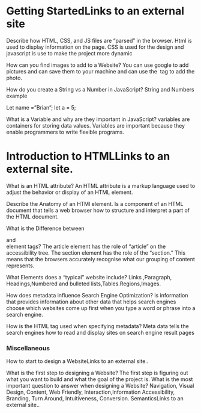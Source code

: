 # Getting StartedLinks to an external site

Describe how HTML, CSS, and JS files are “parsed” in the browser. Html is used to display information on the page. CSS is used for the design and javascript is use to make the project more dynamic

How can you find images to add to a Website? You can use google to add pictures and can save them to your machine and can use the <img> tag to add the photo.

How do you create a String vs a Number in JavaScript? String and Numbers example

Let name =”Brian”;        let a = 5;

 

What is a Variable and why are they important in JavaScript? variables are containers for storing data values. Variables are important because they enable programmers to write flexible programs. 

# Introduction to HTMLLinks to an external site.

What is an HTML attribute? An HTML attribute is a markup language used to adjust the behavior or display of an HTML element. 

Describe the Anatomy of an HTMl element. Is a component of an HTML document that tells a web browser how to structure and interpret a part of the HTML document. 

What is the Difference between <article> and <section> element tags? The article element has the role of “article” on the accessibility tree. The section element has the role of the “section.” This means that the browsers accurately recognise what our grouping of content represents.

What Elements does a “typical” website include? Links ,Paragraph, Headings,Numbered and bulleted lists,Tables.Regions,Images.

 

How does metadata influence Search Engine Optimization? is information that provides information about other data that helps search engines choose which websites come up first when you type a word or phrase into a search engine.

How is the <meta> HTML tag used when specifying metadata? ​​Meta data tells the search engines how to read and display sites on search engine result pages

# Miscellaneous

How to start to design a WebsiteLinks to an external site..

What is the first step to designing a Website? The first step is figuring out what you want to build and what the goal of the project is.
What is the most important question to answer when designing a Website? Navigation, Visual Design, Content, Web Friendly, Interaction,Information Accessibility, Branding, Turn Around, Intuitiveness, Conversion.
SemanticsLinks to an external site..


 

